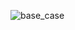 
![base_case](https://user-images.githubusercontent.com/22196321/172012406-a8c9f8ae-4c78-4d4b-991a-d48dd6f8e265.png)
